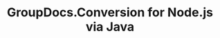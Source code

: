 ---
title: GroupDocs.Conversion for Node.js via Java
type: docs
weight: 11
url: /nodejs-java/
description: GroupDocs.Conversion for Node.js via Java API References contain examples, code snippets, and API documentation. It provides packages, classes, interfaces, and other API details.
is_root: true
---